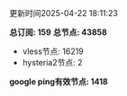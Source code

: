 更新时间2025-04-22 18:11:23

**总订阅: 159**
**总节点: 43858**
- vless节点: 16219
- hysteria2节点: 2

**google ping有效节点: 1418**
